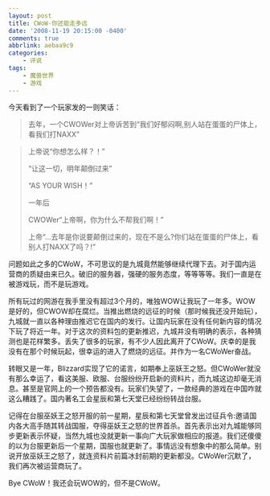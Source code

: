 ```yaml
---
layout: post
title: CWoW-你还能走多远
date: '2008-11-19 20:15:00 -0400'
comments: true
abbrlink: aebaa9c9
categories:
	- 评说
tags:
	- 魔兽世界
	- 游戏
---
```

今天看到了一个玩家发的一则笑话：

>去年，一个CWOWer对上帝诉苦到“我们好郁闷啊,别人站在蛋蛋的尸体上，看我们打NAXX”

>上帝说“你想怎么样？！”
>
>“让这一切，明年颠倒过来”
>
>“AS YOUR WISH！”
>
>一年后
>
>CWOWer“上帝啊，你为什么不帮我们啊！”
>
>上帝“...去年是你说要颠倒过来的，现在不是么?你们站在蛋蛋的尸体上，看别人打NAXX了吗？!”

问题如此之多的CWoW，不可思议的是九城竟然能够继续代理下去。对于国内运营商的质疑由来已久。破旧的服务器，强硬的服务态度，等等等等。我们一直是在被游戏玩，而不是玩游戏。

所有玩过的网游在我手里没有超过3个月的，唯独WOW让我玩了一年多。WOW是好的，但CWOW却在腐烂。当推出燃烧的远征的时候（那时候我还没开始玩），九城就一直以各种理由推迟它在国内的发行。让国内玩家在没有任何新内容的情况下玩了将近一年。对于这次的资料包的更新推迟，九城并没有明确的表示，各种猜测也是花样繁多。丢失了很多的玩家，有不少人因此离开了CWoW。庆幸的是我没有在那个时候玩起，很幸运的进入了燃烧的远征。并作为一名CWoWer奋战。

转眼又是一年，Blizzard实现了它的诺言，如期奉上巫妖王之怒。但CWoWer就没有那么幸运了，看这美服、欧服、台服纷纷开启新的资料片，而九城这边却毫无消息。甚至是官网上的一个预告都没有。玩家们失望了，一款经典的游戏在中国咋就这么糟践了。国内著名工会星辰和第七天堂已经纷纷转战台服。

记得在台服巫妖王之怒开服的前一星期，星辰和第七天堂曾发出过征兵令:邀请国内各大高手随其转战国服，夺得巫妖王之怒的世界首杀。首先表示出对九城能够同步更新表示怀疑，当然九城也没就更新一事向广大玩家做相应的报道。我们还傻傻的以为台服更新后一个星期，国服也就更新了。事情远没有想象中的那么简单。别说开放巫妖王之怒了，就连资料片前篇冰封前期的更新都没。CWoWer沉默了，我们再次被运营商玩了。

Bye CWoW！我还会玩WOW的，但不是CWoW。
